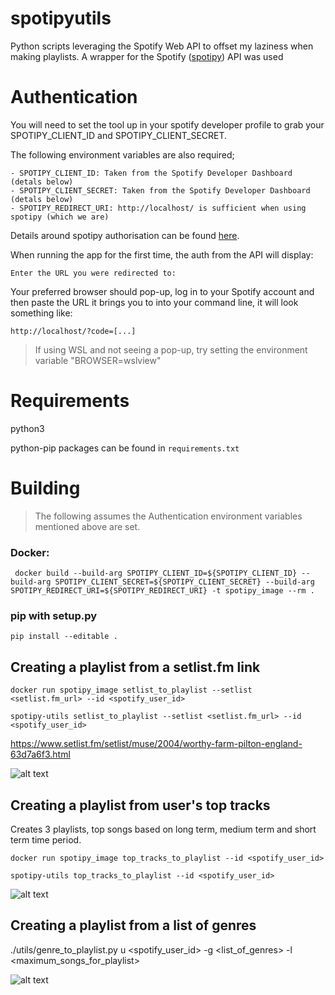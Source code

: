 # spotipyutils

Python scripts leveraging the Spotify Web API to offset my laziness when making playlists. 
A wrapper for the Spotify ([spotipy](https://github.com/plamere/spotipy)) API was used 

# Authentication

You will need to set the tool up in your spotify developer profile to grab your SPOTIPY_CLIENT_ID and SPOTIPY_CLIENT_SECRET.

The following environment variables are also required;

```
- SPOTIPY_CLIENT_ID: Taken from the Spotify Developer Dashboard (detals below)
- SPOTIPY_CLIENT_SECRET: Taken from the Spotify Developer Dashboard (detals below)
- SPOTIPY_REDIRECT_URI: http://localhost/ is sufficient when using spotipy (which we are)
```

Details around spotipy authorisation can be found [here](https://spotipy.readthedocs.io/en/2.19.0/#authorization-code-flow).

When running the app for the first time, the auth from the API will display:

```
Enter the URL you were redirected to:
```

Your preferred browser should pop-up, log in to your Spotify account and then paste the URL it brings you to into your command line, it will look something like:

```
http://localhost/?code=[...]
```

> If using WSL and not seeing a pop-up, try setting the environment variable "BROWSER=wslview"

# Requirements

python3 

python-pip packages can be found in `requirements.txt`

# Building

> The following assumes the Authentication environment variables mentioned above are set.

### Docker:

```
 docker build --build-arg SPOTIPY_CLIENT_ID=${SPOTIPY_CLIENT_ID} --build-arg SPOTIPY_CLIENT_SECRET=${SPOTIPY_CLIENT_SECRET} --build-arg SPOTIPY_REDIRECT_URI=${SPOTIPY_REDIRECT_URI} -t spotipy_image --rm .
```

### pip with setup.py

```
pip install --editable .
```

## Creating a playlist from a setlist.fm link

```
docker run spotipy_image setlist_to_playlist --setlist <setlist.fm_url> --id <spotify_user_id>
```

```
spotipy-utils setlist_to_playlist --setlist <setlist.fm_url> --id <spotify_user_id>
```

https://www.setlist.fm/setlist/muse/2004/worthy-farm-pilton-england-63d7a6f3.html

![alt text](https://github.com/callrua/setlistToSpotify/blob/master/screencaps/spotify.png)



## Creating a playlist from user's top tracks 

Creates 3 playlists, top songs based on long term, medium term and short term time period.

```
docker run spotipy_image top_tracks_to_playlist --id <spotify_user_id> 
```

```
spotipy-utils top_tracks_to_playlist --id <spotify_user_id>
```

![alt text](https://github.com/callrua/setlistToSpotify/blob/master/screencaps/top_tracks_playlist.png)


## Creating a playlist from a list of genres
./utils/genre_to_playlist.py u <spotify_user_id> -g <list_of_genres> -l <maximum_songs_for_playlist>

![alt text](https://github.com/callrua/setlistToSpotify/blob/master/screencaps/genre_to_playlist.png)

